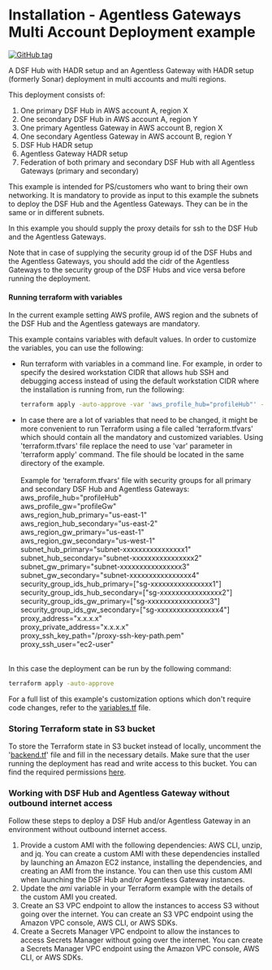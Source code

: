 # Installation - Agentless Gateways Multi Account Deployment example
[![GitHub tag](https://img.shields.io/github/v/tag/imperva/dsfkit.svg)](https://github.com/imperva/dsfkit/tags)

A DSF Hub with HADR setup and an Agentless Gateway with HADR setup (formerly Sonar) deployment in multi accounts and multi regions.

This deployment consists of:

1. One primary DSF Hub in AWS account A, region X
2. One secondary DSF Hub in AWS account A, region Y
3. One primary Agentless Gateway in AWS account B, region X
4. One secondary Agentless Gateway in AWS account B, region Y
5. DSF Hub HADR setup
6. Agentless Gateway HADR setup
7. Federation of both primary and secondary DSF Hub with all Agentless Gateways (primary and secondary)

This example is intended for PS/customers who want to bring their own networking.
It is mandatory to provide as input to this example the subnets to deploy the DSF Hub and the Agentless Gateways.
They can be in the same or in different subnets.<br/>

In this example you should supply the proxy details for ssh to the DSF Hub and the Agentless Gateways.<br/>

Note that in case of supplying the security group id of the DSF Hubs and the Agentless Gateways, you should add the cidr of the Agentless Gateways to the security group of the DSF Hubs and vice versa before running the deployment.<br/>

#### Running terraform with variables
In the current example setting AWS profile, AWS region and the subnets of the DSF Hub and the Agentless gateways are mandatory.<br/>

This example contains variables with default values. In order to customize the variables, you can use the following:
* Run terraform with variables in a command line. For example, in order to specify the desired workstation CIDR that allows hub SSH and debugging access instead of using the default workstation CIDR where the installation is running from, run the following:<br/>
  ```bash
  terraform apply -auto-approve -var 'aws_profile_hub="profileHub"' -var 'aws_profile_gw="profileGw"' -var 'aws_region_hub_primary="us-east-1"' -var 'aws_region_hub_secondary="us-east-2"' -var 'aws_region_gw_primary="us-east-1"' -var 'aws_region_gw_secondary="us-west-1"' -var 'subnet_hub_primary="subnet-xxxxxxxxxxxxxxxx1"' -var 'subnet_hub_secondary="subnet-xxxxxxxxxxxxxxxx2"' -var 'subnet_gw_primary="subnet-xxxxxxxxxxxxxxxx3"' -var 'subnet_gw_secondary="subnet-xxxxxxxxxxxxxxxx4"' -var 'workstation_cidr=["10.0.0.0/24"]' -var 'proxy_address="x.x.x.x"' -var 'proxy_private_address="x.x.x.x"' -var 'proxy_ssh_key_path="/proxy-ssh-key-path.pem"' -var 'proxy_ssh_user="ec2-user"'
   ```
* In case there are a lot of variables that need to be changed, it might be more convenient to run Terraform using a file called 'terraform.tfvars' which should contain all the mandatory and customized variables. Using 'terraform.tfvars' file replace the need to use 'var' parameter in 'terraform apply' command. The file should be located in the same directory of the example.<br/><br/>
  Example for 'terraform.tfvars' file with security groups for all primary and secondary DSF Hub and Agentless Gateways:<br/>
  aws_profile_hub="profileHub"<br/>
  aws_profile_gw="profileGw"<br/>
  aws_region_hub_primary="us-east-1"<br/>
  aws_region_hub_secondary="us-east-2"<br/>
  aws_region_gw_primary="us-east-1"<br/>
  aws_region_gw_secondary="us-west-1"<br/>
  subnet_hub_primary="subnet-xxxxxxxxxxxxxxxx1"<br/>
  subnet_hub_secondary="subnet-xxxxxxxxxxxxxxxx2"<br/>
  subnet_gw_primary="subnet-xxxxxxxxxxxxxxxx3"<br/>
  subnet_gw_secondary="subnet-xxxxxxxxxxxxxxxx4"<br/>
  security_group_ids_hub_primary=["sg-xxxxxxxxxxxxxxxx1"]<br/>
  security_group_ids_hub_secondary=["sg-xxxxxxxxxxxxxxxx2"]<br/>
  security_group_ids_gw_primary=["sg-xxxxxxxxxxxxxxxx3"]<br/>
  security_group_ids_gw_secondary=["sg-xxxxxxxxxxxxxxxx4"]<br/>
  proxy_address="x.x.x.x"<br/>
  proxy_private_address="x.x.x.x"<br/>
  proxy_ssh_key_path="/proxy-ssh-key-path.pem"<br/>
  proxy_ssh_user="ec2-user"<br/><br/>


In this case the deployment can be run by the following command:
  ```bash
  terraform apply -auto-approve
   ```
For a full list of this example's customization options which don't require code changes, refer to the [variables.tf](./variables.tf) file.

### Storing Terraform state in S3 bucket
To store the Terraform state in S3 bucket instead of locally, uncomment the '[backend.tf](./backend.tf)' file and fill in the necessary details.
Make sure that the user running the deployment has read and write access to this bucket. You can find the required permissions [here](https://developer.hashicorp.com/terraform/language/settings/backends/s3#s3-bucket-permissions).

### Working with DSF Hub and Agentless Gateway without outbound internet access
Follow these steps to deploy a DSF Hub and/or Agentless Gateway in an environment without outbound internet access.
1. Provide a custom AMI with the following dependencies: AWS CLI, unzip, and jq.
   You can create a custom AMI with these dependencies installed by launching an Amazon EC2 instance, installing the dependencies, and creating an AMI from the instance.
   You can then use this custom AMI when launching the DSF Hub and/or Agentless Gateway instances.
2. Update the _ami_ variable in your Terraform example with the details of the custom AMI you created.
3. Create an S3 VPC endpoint to allow the instances to access S3 without going over the internet. You can create an S3 VPC endpoint using the Amazon VPC console, AWS CLI, or AWS SDKs.
4. Create a Secrets Manager VPC endpoint to allow the instances to access Secrets Manager without going over the internet. You can create a Secrets Manager VPC endpoint using the Amazon VPC console, AWS CLI, or AWS SDKs.
